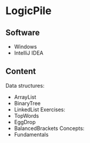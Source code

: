 # LogicPile

## Software
* Windows
* IntelliJ IDEA

## Content
Data structures: 
* ArrayList
* BinaryTree
* LinkedList
Exercises: 
* TopWords
* EggDrop
* BalancedBrackets
Concepts: 
* Fundamentals
  
